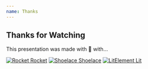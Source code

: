 ```yaml
---
name: Thanks
---
```


## Thanks for Watching

This presentation was made with 🥰 with...

[![Rocket](/decks/graphql-in-html/rocket-logo.svg) Rocket](https://rocket.modern-web.dev/)
[![Shoelace](/decks/graphql-in-html/shoelace-logo.svg) Shoelace](https://shoelace.style/)
[![LitElement](/decks/graphql-in-html/lit-logo.svg) Lit](https://lit.dev)
